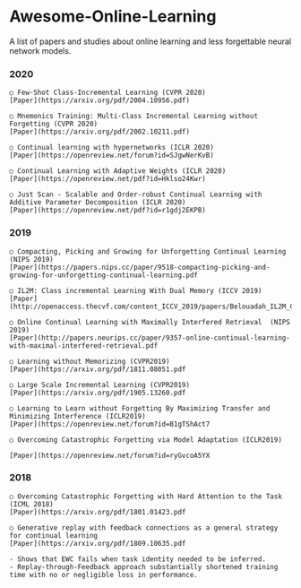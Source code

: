 # Awesome-Online-Learning
A list of papers and studies about online learning and less forgettable neural network models.



### 2020

	○ Few-Shot Class-Incremental Learning (CVPR 2020)
	[Paper](https://arxiv.org/pdf/2004.10956.pdf)
	
	○ Mnemonics Training: Multi-Class Incremental Learning without Forgetting (CVPR 2020)
	[Paper](https://arxiv.org/pdf/2002.10211.pdf)

	○ Continual learning with hypernetworks (ICLR 2020)
	[Paper](https://openreview.net/forum?id=SJgwNerKvB)
	
	○ Continual Learning with Adaptive Weights (ICLR 2020)
	[Paper](https://openreview.net/pdf?id=Hklso24Kwr)
	
	○ Just Scan - Scalable and Order-robust Continual Learning with Additive Parameter Decomposition (ICLR 2020)
	[Paper](https://openreview.net/pdf?id=r1gdj2EKPB)
	
	
### 2019


	○ Compacting, Picking and Growing for Unforgetting Continual Learning (NIPS 2019)
	[Paper](https://papers.nips.cc/paper/9518-compacting-picking-and-growing-for-unforgetting-continual-learning.pdf

	○ IL2M: Class incremental Learning With Dual Memory (ICCV 2019)
	[Paper](http://openaccess.thecvf.com/content_ICCV_2019/papers/Belouadah_IL2M_Class_Incremental_Learning_With_Dual_Memory_ICCV_2019_paper.pdf
	
	○ Online Continual Learning with Maximally Interfered Retrieval  (NIPS 2019)
	[Paper](http://papers.neurips.cc/paper/9357-online-continual-learning-with-maximal-interfered-retrieval.pdf
	
	○ Learning without Memorizing (CVPR2019)
	[Paper](https://arxiv.org/pdf/1811.08051.pdf
	
	○ Large Scale Incremental Learning (CVPR2019)
	[Paper](https://arxiv.org/pdf/1905.13260.pdf
	
	○ Learning to Learn without Forgetting By Maximizing Transfer and Minimizing Interference (ICLR2019)
	[Paper](https://openreview.net/forum?id=B1gTShAct7
	
	○ Overcoming Catastrophic Forgetting via Model Adaptation (ICLR2019)
	
	[Paper](https://openreview.net/forum?id=ryGvcoA5YX


### 2018

	○ Overcoming Catastrophic Forgetting with Hard Attention to the Task (ICML 2018)
	[Paper](https://arxiv.org/pdf/1801.01423.pdf
	
	○ Generative replay with feedback connections as a general strategy for continual learning
	[Paper](https://arxiv.org/pdf/1809.10635.pdf
	
	- Shows that EWC fails when task identity needed to be inferred.
	- Replay-through-Feedback approach substantially shortened training time with no or negligible loss in performance.
	
	

